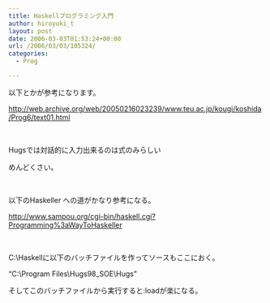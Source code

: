 ```yaml
---
title: Haskellプログラミング入門
author: hiroyuki_t
layout: post
date: 2006-03-03T01:53:24+00:00
url: /2006/03/03/105324/
categories:
  - Prog

---
```

<div class="section">
  <p>
    以下とかが参考になります。
  </p>
  
  <p>
    <a href="http://web.archive.org/web/20050216023239/www.teu.ac.jp/kougi/koshida/Prog6/text01.html" target="_blank">http://web.archive.org/web/20050216023239/www.teu.ac.jp/kougi/koshida/Prog6/text01.html</a>
  </p>
  
  <p>
    &nbsp;
  </p>
  
  <p>
    Hugsでは対話的に入力出来るのは式のみらしい
  </p>
  
  <p>
    めんどくさい。
  </p>
  
  <p>
    &nbsp;
  </p>
  
  <p>
    以下のHaskeller への道がかなり参考になる。
  </p>
  
  <p>
    <a href="http://www.sampou.org/cgi-bin/haskell.cgi?Programming%3aWayToHaskeller" target="_blank">http://www.sampou.org/cgi-bin/haskell.cgi?Programming%3aWayToHaskeller</a>
  </p>
  
  <p>
    &nbsp;
  </p>
  
  <p>
    C:\Haskellに以下のバッチファイルを作ってソースもここにおく。
  </p>
  
  <p>
    &#8220;C:\Program Files\Hugs98_SOE\Hugs&#8221;
  </p>
  
  <p>
    そしてこのバッチファイルから実行すると:loadが楽になる。
  </p>
</div>